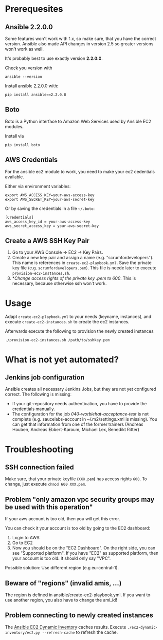 # Prerequesites

## Ansible 2.2.0.0 
Some features won't work with 1.x, so make sure, that you have the correct version.
Ansible also made API changes in version 2.5 so greater versions won't work as well.

It's probably best to use exactly version **2.2.0.0**.

Check you version with
```
ansible --version
```
Install ansible 2.2.0.0 with:
```
pip install ansible==2.2.0.0
```

## Boto
Boto is a Python interface to Amazon Web Services used by Ansible EC2 modules.

Install via
```
pip install boto
```

## AWS Credentials

For the ansible ec2 module to work, you need to make your ec2 cedentials available.

Either via environment variables:
```
export AWS_ACCESS_KEY=your-aws-access-key
export AWS_SECRET_KEY=your-aws-secret-key
```

Or by saving the credentials in a file `~/.boto`:
```
[Credentials]
aws_access_key_id = your-aws-access-key
aws_secret_access_key = your-aws-secret-key
```

## Create a AWS SSH Key Pair

1. Go to your AWS Console -> EC2 -> Key Pairs.
2. Create a new key pair and assign a name (e.g. "scrumfordevelopers"). This name is references in `create-ec2-playbook.yml`. Save the private key file (e.g. `scrumfordevelopers.pem`). This file is neede later to execute `provision-ec2-instances.sh`.
3. **Change access rights of the private key *.pem to 600**. This is necessary, because otherwise ssh won't work.

# Usage
Adapt `create-ec2-playbook.yml` to your needs (keyname, instances), and execute `create-ec2-instances.sh` to create the ec2 instances.

Afterwards execute the following to provision the newly created instances
```
./provision-ec2-instances.sh /path/to/sshkey.pem
```

# What is not yet automated?

## Jenkins job configuration

Ansible creates all necessary Jenkins Jobs, but they are not yet configured correct. The following is missing:
* If your git-repository needs authentication, you have to provide the credentials manually.
* The configuration for the job *040-worblehat-acceptance-test* is not complete (e.g. saucelabs-account in ~/.m2/settings.xml is missing).
You can get that information from one of the former trainers (Andreas Houben, Andreas Ebbert-Karoum, Michael Lex, Benedikt Ritter)

# Troubleshooting

## SSH connection failed
Make sure, that your private keyfile (`XXX.pem`) has access rights `600`. To change, just execute `chmod 600 XXX.pem`.

## Problem "only amazon vpc security groups may be used with this operation"
If your aws account is too old, then you will get this error.

You can check it your account is too old by going to the EC2 dashboard:
1. Login to AWS
2. Go to EC2
3. Now you should be on the "EC2 Dashboard". On the right side, you can see "Supported platform". If you have "EC2" as supported platform, then your account is too old. It should only say "VPC".

Possible solution: Use different region (e.g eu-central-1).

## Beware of "regions" (invalid amis, ...)
The region is defined in ansible/create-ec2-playbook.yml.
If you want to use another region, you also have to change the ami_id!

## Problem connecting to newly created instances
The [Ansible EC2 Dynamic Inventory](http://docs.ansible.com/ansible/intro_dynamic_inventory.html#example-aws-ec2-external-inventory-script) caches results. Execute `./ec2-dynamic-inventory/ec2.py --refresh-cache` to refresh the cache.
